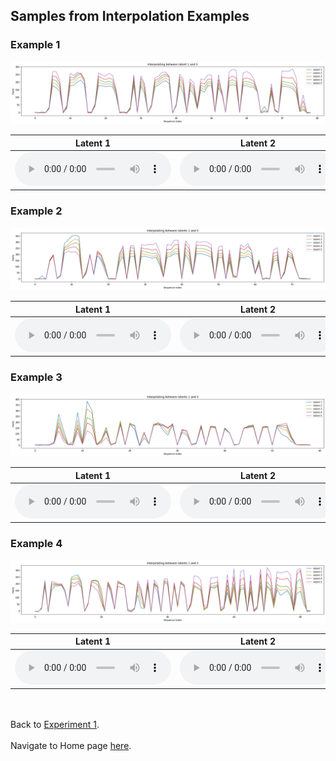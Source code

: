 <!-- exp 1c -->

## Samples from Interpolation Examples


### Example 1

<img src="Experiment1/interpolation_examples/Example1/latent_plot.png" alt="Ex 1 plot">

| Latent 1 | Latent 2 | Latent 3 | Latent 4 | Latent 5 | 
| --- | --- | --- | --- | --- | 
| <audio src="Experiment1/interpolation_examples/Example1/latent1.wav" controls style="width: 250px;"></audio> | <audio src="Experiment1/interpolation_examples/Example1/latent2.wav" controls style="width: 250px;"></audio> | <audio src="Experiment1/interpolation_examples/Example1/latent3.wav" controls style="width: 250px;"></audio> | <audio src="Experiment1/interpolation_examples/Example1/latent4.wav" controls style="width: 250px;"></audio> | <audio src="Experiment1/interpolation_examples/Example1/latent5.wav" controls style="width: 250px;"></audio> |

### Example 2

<img src="Experiment1/interpolation_examples/Example2/latent_plot.png" alt="Ex 2 plot">

| Latent 1 | Latent 2 | Latent 3 | Latent 4 | Latent 5 | 
| --- | --- | --- | --- | --- | 
| <audio src="Experiment1/interpolation_examples/Example2/latent1.wav" controls style="width: 250px;"></audio> | <audio src="Experiment1/interpolation_examples/Example2/latent2.wav" controls style="width: 250px;"></audio> | <audio src="Experiment1/interpolation_examples/Example2/latent3.wav" controls style="width: 250px;"></audio> | <audio src="Experiment1/interpolation_examples/Example2/latent4.wav" controls style="width: 250px;"></audio> | <audio src="Experiment1/interpolation_examples/Example2/latent5.wav" controls style="width: 250px;"></audio> |

### Example 3

<img src="Experiment1/interpolation_examples/Example3/latent_plot.png" alt="Ex 3 plot">

| Latent 1 | Latent 2 | Latent 3 | Latent 4 | Latent 5 | 
| --- | --- | --- | --- | --- | 
| <audio src="Experiment1/interpolation_examples/Example3/latent1.wav" controls style="width: 250px;"></audio> | <audio src="Experiment1/interpolation_examples/Example3/latent2.wav" controls style="width: 250px;"></audio> | <audio src="Experiment1/interpolation_examples/Example3/latent3.wav" controls style="width: 250px;"></audio> | <audio src="Experiment1/interpolation_examples/Example3/latent4.wav" controls style="width: 250px;"></audio> | <audio src="Experiment1/interpolation_examples/Example3/latent5.wav" controls style="width: 250px;"></audio> |

### Example 4

<img src="Experiment1/interpolation_examples/Example4/latent_plot.png" alt="Ex 1 plot">

| Latent 1 | Latent 2 | Latent 3 | Latent 4 | Latent 5 | 
| --- | --- | --- | --- | --- | 
| <audio src="Experiment1/interpolation_examples/Example4/latent1.wav" controls style="width: 250px;"></audio> | <audio src="Experiment1/interpolation_examples/Example4/latent2.wav" controls style="width: 250px;"></audio> | <audio src="Experiment1/interpolation_examples/Example4/latent3.wav" controls style="width: 250px;"></audio> | <audio src="Experiment1/interpolation_examples/Example4/latent4.wav" controls style="width: 250px;"></audio> | <audio src="Experiment1/interpolation_examples/Example4/latent5.wav" controls style="width: 250px;"></audio> |

<br><br>
Back to [Experiment 1](https://d-byrne1.github.io/mscproject/experiment_1.html).
<br><br>
Navigate to Home page [here](https://d-byrne1.github.io/mscproject/index.html).